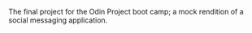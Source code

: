 The final project for the Odin Project boot camp; a mock rendition of a social messaging application.